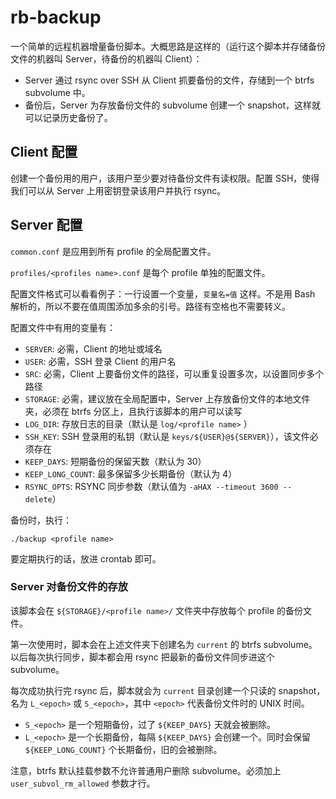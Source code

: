 # rb-backup

一个简单的远程机器增量备份脚本。大概思路是这样的（运行这个脚本并存储备份文件的机器叫 Server，待备份的机器叫 Client）：
* Server 通过 rsync over SSH 从 Client 抓要备份的文件，存储到一个 btrfs subvolume 中。
* 备份后，Server 为存放备份文件的 subvolume 创建一个 snapshot，这样就可以记录历史备份了。

## Client 配置

创建一个备份用的用户，该用户至少要对待备份文件有读权限。配置 SSH，使得我们可以从 Server 上用密钥登录该用户并执行 rsync。

## Server 配置

`common.conf` 是应用到所有 profile 的全局配置文件。

`profiles/<profiles name>.conf` 是每个 profile 单独的配置文件。

配置文件格式可以看看例子：一行设置一个变量，`变量名=值` 这样。不是用 Bash 解析的，所以不要在值周围添加多余的引号。路径有空格也不需要转义。

配置文件中有用的变量有：
* `SERVER`: 必需，Client 的地址或域名
* `USER`: 必需，SSH 登录 Client 的用户名
* `SRC`: 必需，Client 上要备份文件的路径，可以重复设置多次，以设置同步多个路径
* `STORAGE`: 必需，建议放在全局配置中，Server 上存放备份文件的本地文件夹，必须在 btrfs 分区上，且执行该脚本的用户可以读写
* `LOG_DIR`: 存放日志的目录（默认是 `log/<profile name>` ）
* `SSH_KEY`: SSH 登录用的私钥（默认是 `keys/${USER}@${SERVER}`），该文件必须存在
* `KEEP_DAYS`: 短期备份的保留天数（默认为 30）
* `KEEP_LONG_COUNT`: 最多保留多少长期备份（默认为 4）
* `RSYNC_OPTS`: RSYNC 同步参数（默认值为 `-aHAX --timeout 3600 --delete`）

备份时，执行：
```
./backup <profile name>
```

要定期执行的话，放进 crontab 即可。

### Server 对备份文件的存放

该脚本会在 `${STORAGE}/<profile name>/` 文件夹中存放每个 profile 的备份文件。

第一次使用时，脚本会在上述文件夹下创建名为 `current` 的 btrfs subvolume。以后每次执行同步，脚本都会用 rsync 把最新的备份文件同步进这个 subvolume。

每次成功执行完 rsync 后，脚本就会为 `current` 目录创建一个只读的 snapshot，名为 `L_<epoch>` 或 `S_<epoch>`，其中 `<epoch>` 代表备份文件时的 UNIX 时间。
* `S_<epoch>` 是一个短期备份，过了 `${KEEP_DAYS}` 天就会被删除。
* `L_<epoch>` 是一个长期备份，每隔 `${KEEP_DAYS}` 会创建一个。同时会保留 `${KEEP_LONG_COUNT}` 个长期备份，旧的会被删除。

注意，btrfs 默认挂载参数不允许普通用户删除 subvolume。必须加上 `user_subvol_rm_allowed` 参数才行。


